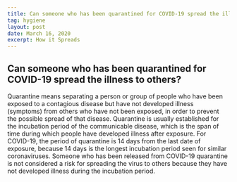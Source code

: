 ```yaml
---
title: Can someone who has been quarantined for COVID-19 spread the illness to others?
tag: hygiene
layout: post
date: March 16, 2020
excerpt: How it Spreads
---
```


<h2> Can someone who has been quarantined for COVID-19 spread the illness to others?</h2>
Quarantine means separating a person or group of people who have been exposed to a contagious disease but have not developed 
illness (symptoms) from others who have not been exposed, in order to prevent the possible spread of that disease. Quarantine 
is usually established for the incubation period of the communicable disease, which is the span of time during which people 
have developed illness after exposure. For COVID-19, the period of quarantine is 14 days from the last date of exposure, 
because 14 days is the longest incubation period seen for similar coronaviruses. Someone who has been released from COVID-19 
quarantine is not considered a risk for spreading the virus to others because they have not developed illness during the 
incubation period.
